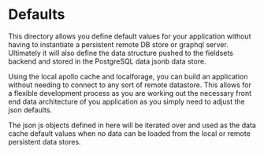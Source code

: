 # Defaults
This directory allows you define default values for your application without having to instantiate a persistent remote DB store or graphql server. Ultimately it will also define the data structure pushed to the fieldsets backend and stored in the PostgreSQL data jsonb data store.

Using the local apollo cache and localforage, you can build an application without needing to connect to any sort of remote datastore. This allows for a flexible development process as you are working out the necessary front end data architecture of you application as you simply need to adjust the json defaults.

The json js objects defined in here will be iterated over and used as the data cache default values when no data can be loaded from the local or remote persistent data stores.
